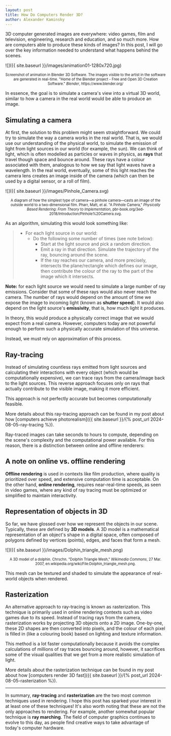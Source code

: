 ```yaml
---
layout: post
title: How Do Computers Render 3D?
author: Alexander Kaminsky
---
```


3D computer generated images are everywhere: video games, film and television, engineering, research and education, and so much more. How are computers able to produce these kinds of images? In this post, I will go over the key information needed to understand what happens behind the scenes.

![]({{ site.baseurl }}/images/animation01-1280x720.jpg)

<p style="font-size:0.8em; text-align:center">
    Screenshot of animation in Blender 3D Software. The images visible to the artist in the software are generated in real-time. "Home of the Blender project - Free and Open 3D Creation Software." <i>Blender</i>, https://www.blender.org/
</p>
<!-- https://www.blender.org/ -->

In essence, the goal is to simulate a camera's view into a virtual 3D world, similar to how a camera in the real world would be able to produce an image.

## Simulating a camera

At first, the solution to this problem might seem straightforward. We could try to simulate the way a camera works in the real world. That is, we would use our understanding of the physical world, to simulate the emission of light from light sources in our world (for example, the sun). We can think of light, which is often modelled as particles or waves in physics, as **rays** that travel though space and bounce around. These rays have a colour associated with them, analogous to how we say that light waves have a wavelength. In the real world, eventually, some of this light reaches the camera lens creates an image inside of the camera (which can then be used by a digital sensor, or a roll of film).

![]({{ site.baseurl }}/images/Pinhole_Camera.svg)

<p style="font-size:0.8em; text-align:center">
    A diagram of how the simplest type of camera&mdash;a pinhole camera&mdash;casts an image of the outside world to a two-dimensional film. Pharr, Matt, et al. "A Pinhole Camera," <i>Physically Based Rendering: From Theory to Implementation</i>, pbr-book.org/3ed-2018/Introduction/Pinhole%20Camera.svg.
</p>

As an algorithm, simulating this would look something like:

> - For each light source in our world:
>   - Do the following some number of times (see note below):
>     - Start at the light source and pick a random direction.
>     - Emit a ray in that direction. Simulate the trajectory of the ray, bouncing around the scene.
>     - If the ray reaches our camera, and more precisely, intersects the plane/rectangle which defines our image, then contribute the colour of the ray to the part of the image which it intersects.

**Note:** for each light source we would need to simulate a large number of ray emissions. Consider that some of these rays would also never reach the camera. The number of rays would depend on the amount of time we expose the image to incoming light (known as **shutter speed**). It would also depend on the light source's **emissivity**, that is, how much light it produces.

In theory, this would produce a physically correct image that we would expect from a real camera. However, computers today are not powerful enough to perform such a physically accurate simulation of this universe. 

Instead, we must rely on approximation of this process.

## Ray-tracing

Instead of simulating countless rays emitted from light sources and calculating their interactions with every object (which would be computationally expensive), we can trace rays from the camera/image back to the light sources. This reverse approach focuses only on rays that actually contribute to the visible image, making it more efficient.

This approach is not perfectly accurate but becomes computationally feasible.

More details about this ray-tracing approach can be found in my post about how [computers achieve photorealism]({{ site.baseurl }}/{% post_url 2024-08-05-ray-tracing %}).

Ray-traced images can take seconds to hours to compute, depending on the scene's complexity and the computational power available. For this reason, there is a distinction between online and offline renderers:

## A note on online vs. offline rendering

**Offline rendering** is used in contexts like film production, where quality is prioritized over speed, and extensive computation time is acceptable. On the other hand, **online rendering**, requires near-real-time speeds, as seen in video games, where any kind of ray tracing must be optimized or simplified to maintain interactivity.

## Representation of objects in 3D

So far, we have glossed over how we represent the objects in our scene. Typically, these are defined by **3D models**. A 3D model is a mathematical representation of an object's shape in a digital space, often composed of polygons defined by vertices (points), edges, and faces that form a mesh.

![]({{ site.baseurl }}/images/Dolphin_triangle_mesh.png)

<p style="font-size:0.8em; text-align:center">
    A 3D model of a dolphin. 
    Chrschn. "Dolphin Triangle Mesh," <i>Wikimedia Commons</i>, 27 Mar. 2007, en.wikipedia.org/wiki/File:Dolphin_triangle_mesh.png.
</p>

This mesh can be textured and shaded to simulate the appearance of real-world objects when rendered.

## Rasterization

An alternative approach to ray-tracing is known as rasterization. This technique is primarily used in online rendering contexts such as video games due to its speed. Instead of tracing rays from the camera, rasterization works by projecting 3D objects onto a 2D image. One-by-one, these 2D shapes are then converted into pixels, and the colour of each pixel is filled in (like a colouring book) based on lighting and texture information.

This method is a lot faster computationally because it avoids the complex calculations of millions of ray traces bouncing around, however, it sacrifices some of the visual qualities that we get from a more realistic simulation of light.

More details about the rasterization technique can be found in my post about how [computers render 3D fast]({{ site.baseurl }}/{% post_url 2024-08-05-rasterization %}).

---

In summary, **ray-tracing** and **rasterization** are the two most common techniques used in rendering. I hope this post has sparked your interest in at least one of these techniques! It's also worth noting that these are not the only approaches to rendering. For example, another somewhat popular technique is **ray marching**. The field of computer graphics continues to evolve to this day, as people find creative ways to take advantage of today's computer hardware.
